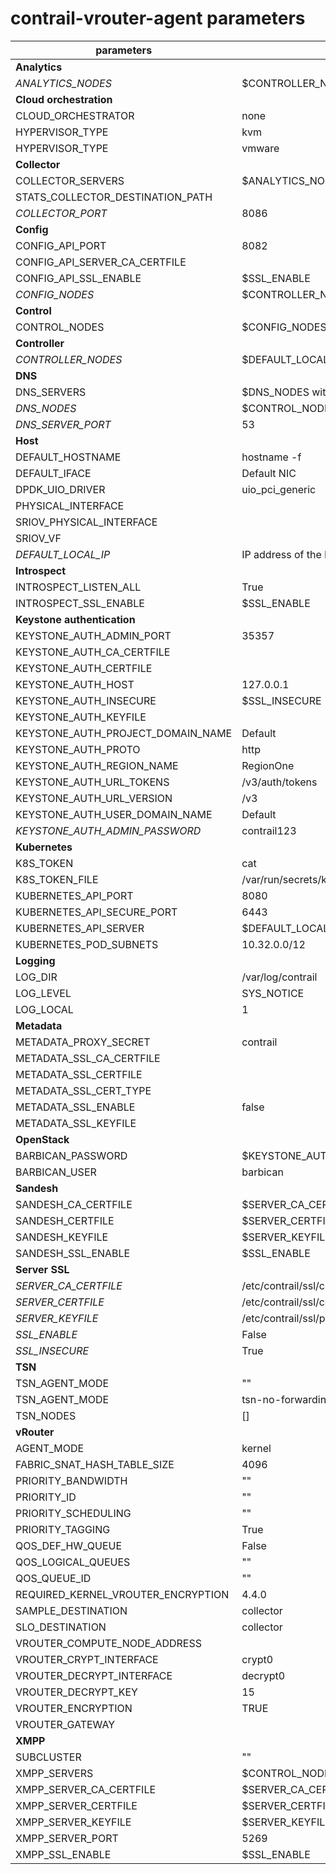 # contrail-vrouter-agent parameters

| parameters                         | default                                             |
| ---------------------------------- | --------------------------------------------------- |
| **Analytics**                      |                                                     |
| *ANALYTICS_NODES*                  | $CONTROLLER_NODES                                   |
| **Cloud orchestration**            |                                                     |
| CLOUD_ORCHESTRATOR                 | none                                                |
| HYPERVISOR_TYPE                    | kvm                                                 |
| HYPERVISOR_TYPE                    | vmware                                              |
| **Collector**                      |                                                     |
| COLLECTOR_SERVERS                  | $ANALYTICS_NODES with $COLLECTOR_PORT               |
| STATS_COLLECTOR_DESTINATION_PATH   |                                                     |
| *COLLECTOR_PORT*                   | 8086                                                |
| **Config**                         |                                                     |
| CONFIG_API_PORT                    | 8082                                                |
| CONFIG_API_SERVER_CA_CERTFILE      |                                                     |
| CONFIG_API_SSL_ENABLE              | $SSL_ENABLE                                         |
| *CONFIG_NODES*                     | $CONTROLLER_NODES                                   |
| **Control**                        |                                                     |
| CONTROL_NODES                      | $CONFIG_NODES                                       |
| **Controller**                     |                                                     |
| *CONTROLLER_NODES*                 | $DEFAULT_LOCAL_IP                                   |
| **DNS**                            |                                                     |
| DNS_SERVERS                        | $DNS_NODES with $DNS_SERVER_PORT                    |
| *DNS_NODES*                        | $CONTROL_NODES                                      |
| *DNS_SERVER_PORT*                  | 53                                                  |
| **Host**                           |                                                     |
| DEFAULT_HOSTNAME                   | hostname -f                                         |
| DEFAULT_IFACE                      | Default NIC                                         |
| DPDK_UIO_DRIVER                    | uio_pci_generic                                     |
| PHYSICAL_INTERFACE                 |                                                     |
| SRIOV_PHYSICAL_INTERFACE           |                                                     |
| SRIOV_VF                           |                                                     |
| *DEFAULT_LOCAL_IP*                 | IP address of the NIC performs default routing      |
| **Introspect**                     |                                                     |
| INTROSPECT_LISTEN_ALL              | True                                                |
| INTROSPECT_SSL_ENABLE              | $SSL_ENABLE                                         |
| **Keystone authentication**        |                                                     |
| KEYSTONE_AUTH_ADMIN_PORT           | 35357                                               |
| KEYSTONE_AUTH_CA_CERTFILE          |                                                     |
| KEYSTONE_AUTH_CERTFILE             |                                                     |
| KEYSTONE_AUTH_HOST                 | 127.0.0.1                                           |
| KEYSTONE_AUTH_INSECURE             | $SSL_INSECURE                                       |
| KEYSTONE_AUTH_KEYFILE              |                                                     |
| KEYSTONE_AUTH_PROJECT_DOMAIN_NAME  | Default                                             |
| KEYSTONE_AUTH_PROTO                | http                                                |
| KEYSTONE_AUTH_REGION_NAME          | RegionOne                                           |
| KEYSTONE_AUTH_URL_TOKENS           | /v3/auth/tokens                                     |
| KEYSTONE_AUTH_URL_VERSION          | /v3                                                 |
| KEYSTONE_AUTH_USER_DOMAIN_NAME     | Default                                             |
| *KEYSTONE_AUTH_ADMIN_PASSWORD*     | contrail123                                         |
| **Kubernetes**                     |                                                     |
| K8S_TOKEN                          | cat                                                 |
| K8S_TOKEN_FILE                     | /var/run/secrets/kubernetes.io/serviceaccount/token |
| KUBERNETES_API_PORT                | 8080                                                |
| KUBERNETES_API_SECURE_PORT         | 6443                                                |
| KUBERNETES_API_SERVER              | $DEFAULT_LOCAL_IP                                   |
| KUBERNETES_POD_SUBNETS             | 10.32.0.0/12                                        |
| **Logging**                        |                                                     |
| LOG_DIR                            | /var/log/contrail                                   |
| LOG_LEVEL                          | SYS_NOTICE                                          |
| LOG_LOCAL                          | 1                                                   |
| **Metadata**                       |                                                     |
| METADATA_PROXY_SECRET              | contrail                                            |
| METADATA_SSL_CA_CERTFILE           |                                                     |
| METADATA_SSL_CERTFILE              |                                                     |
| METADATA_SSL_CERT_TYPE             |                                                     |
| METADATA_SSL_ENABLE                | false                                               |
| METADATA_SSL_KEYFILE               |                                                     |
| **OpenStack**                      |                                                     |
| BARBICAN_PASSWORD                  | $KEYSTONE_AUTH_ADMIN_PASSWORD                       |
| BARBICAN_USER                      | barbican                                            |
| **Sandesh**                        |                                                     |
| SANDESH_CA_CERTFILE                | $SERVER_CA_CERTFILE                                 |
| SANDESH_CERTFILE                   | $SERVER_CERTFILE                                    |
| SANDESH_KEYFILE                    | $SERVER_KEYFILE                                     |
| SANDESH_SSL_ENABLE                 | $SSL_ENABLE                                         |
| **Server SSL**                     |                                                     |
| *SERVER_CA_CERTFILE*               | /etc/contrail/ssl/certs/ca-cert.pem                 |
| *SERVER_CERTFILE*                  | /etc/contrail/ssl/certs/server.pem                  |
| *SERVER_KEYFILE*                   | /etc/contrail/ssl/private/server-privkey.pem        |
| *SSL_ENABLE*                       | False                                               |
| *SSL_INSECURE*                     | True                                                |
| **TSN**                            |                                                     |
| TSN_AGENT_MODE                     | ""                                                  |
| TSN_AGENT_MODE                     | tsn-no-forwarding                                   |
| TSN_NODES                          | []                                                  |
| **vRouter**                        |                                                     |
| AGENT_MODE                         | kernel                                              |
| FABRIC_SNAT_HASH_TABLE_SIZE        | 4096                                                |
| PRIORITY_BANDWIDTH                 | ""                                                  |
| PRIORITY_ID                        | ""                                                  |
| PRIORITY_SCHEDULING                | ""                                                  |
| PRIORITY_TAGGING                   | True                                                |
| QOS_DEF_HW_QUEUE                   | False                                               |
| QOS_LOGICAL_QUEUES                 | ""                                                  |
| QOS_QUEUE_ID                       | ""                                                  |
| REQUIRED_KERNEL_VROUTER_ENCRYPTION | 4.4.0                                               |
| SAMPLE_DESTINATION                 | collector                                           |
| SLO_DESTINATION                    | collector                                           |
| VROUTER_COMPUTE_NODE_ADDRESS       |                                                     |
| VROUTER_CRYPT_INTERFACE            | crypt0                                              |
| VROUTER_DECRYPT_INTERFACE          | decrypt0                                            |
| VROUTER_DECRYPT_KEY                | 15                                                  |
| VROUTER_ENCRYPTION                 | TRUE                                                |
| VROUTER_GATEWAY                    |                                                     |
| **XMPP**                           |                                                     |
| SUBCLUSTER                         | ""                                                  |
| XMPP_SERVERS                       | $CONTROL_NODES with $XMPP_SERVER_PORT               |
| XMPP_SERVER_CA_CERTFILE            | $SERVER_CA_CERTFILE                                 |
| XMPP_SERVER_CERTFILE               | $SERVER_CERTFILE                                    |
| XMPP_SERVER_KEYFILE                | $SERVER_KEYFILE                                     |
| XMPP_SERVER_PORT                   | 5269                                                |
| XMPP_SSL_ENABLE                    | $SSL_ENABLE                                         |
